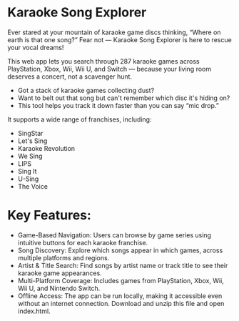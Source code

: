 # Karaoke Song Explorer
Ever stared at your mountain of karaoke game discs thinking, “Where on earth is that one song?” Fear not — Karaoke Song Explorer is here to rescue your vocal dreams!

This web app lets you search through 287 karaoke games across PlayStation, Xbox, Wii, Wii U, and Switch — because your living room deserves a concert, not a scavenger hunt.

- Got a stack of karaoke games collecting dust?
- Want to belt out that song but can't remember which disc it's hiding on?
- This tool helps you track it down faster than you can say “mic drop.”

It supports a wide range of franchises, including:

- SingStar
- Let's Sing
- Karaoke Revolution
- We Sing
- LIPS
- Sing It
- U-Sing
- The Voice

# Key Features:

- Game-Based Navigation: Users can browse by game series using intuitive buttons for each karaoke franchise.
- Song Discovery: Explore which songs appear in which games, across multiple platforms and regions.
- Artist & Title Search: Find songs by artist name or track title to see their karaoke game appearances.
- Multi-Platform Coverage: Includes games from PlayStation, Xbox, Wii, Wii U, and Nintendo Switch.
- Offline Access: The app can be run locally, making it accessible even without an internet connection. Download and unzip this file and open index.html.
